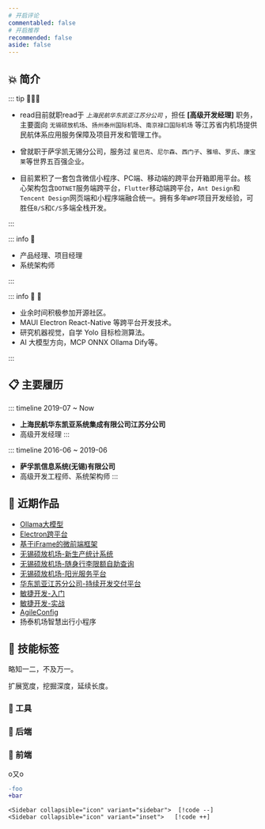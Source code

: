 ```yaml
---
# 开启评论
commentabled: false
# 开启推荐
recommended: false
aside: false
---
```


<script lang="ts" setup>
import { SuperellipseAvatar } from '@/components/SuperellipseAvatar.tsx'
import ShadowLogo from '@vp/components/ShadowLogo.vue'
import FlyingPlane from '@/components/FlyingPlane.vue'
</script>

<SuperellipseAvatar :size="80" />
<ShadowLogo />
<!-- <text class="resume-title">为你定制 发现精彩</text> -->

<PyramidLoader />

## 💥 简介 ##

::: tip 👨🏻‍💻

- read目前就职read于 *`上海民航华东凯亚江苏分公司`* ，担任 **[高级开发经理]** 职务，主要面向 `无锡硕放机场`、`扬州泰州国际机场`、`南京禄口国际机场` 等江苏省内机场提供民航体系应用服务保障及项目开发和管理工作。

- 曾就职于萨孚凯无锡分公司，服务过 `星巴克`、`尼尔森`、`西门子`、`雅培`、`罗氏`、`康宝莱`等世界五百强企业。

- 目前累积了一套包含微信小程序、PC端、移动端的跨平台开箱即用平台。核心架构包含`DOTNET`服务端跨平台，`Flutter`移动端跨平台，`Ant Design`和`Tencent Design`网页端和小程序端融合统一。拥有多年`WPF`项目开发经验，可胜任`B/S`和`C/S`多端全栈开发。

:::

::: info 🔎

- 产品经理、项目经理
- 系统架构师

:::

::: info 📌 🎯

- 业余时间积极参加开源社区。
- MAUI Electron React-Native 等跨平台开发技术。
- 研究机器视觉，自学 Yolo 目标检测算法。
- AI 大模型方向，MCP ONNX Ollama Dify等。

:::


## 📋 主要履历 ##

::: timeline 2019-07 ~ Now
- **上海民航华东凯亚系统集成有限公司江苏分公司**
- 高级开发经理
:::

::: timeline 2016-06 ~ 2019-06
- **萨孚凯信息系统(无锡)有限公司**
- 高级开发工程师、系统架构师
:::

## 🥇 近期作品 ##

- [Ollama大模型](/zh-CN/manual/ollama_anythingllm.md)
- [Electron跨平台](/zh-CN/gallery/electron_app.md)
- [基于iFrame的微前端框架](/zh-CN/gallery/web_app.md)
- [无锡硕放机场-新生产统计系统](/zh-CN/gallery/maui.md)
- [无锡硕放机场-随身行李限额自助查询](/zh-CN/gallery/baggage_measurer.md)
- [无锡硕放机场-阳光服务平台](/zh-CN/gallery/sunny-land.md)
- [华东凯亚江苏分公司-持续开发交付平台](/pdfs/持续开发交付平台.pdf)
- [敏捷开发-入门](/pdfs/敏捷开发-入门.pdf)
- [敏捷开发-实战](/pdfs/敏捷开发-实战.pdf)
- [AgileConfig](/pdfs/AgileConfig.pdf)
- 扬泰机场智慧出行小程序

## 💯 技能标签 ##

略知一二，不及万一。

扩展宽度，挖掘深度，延续长度。

<!-- #### 后端技术栈

<p>
  <img src="https://img.shields.io/badge/-Spring-6DB33F?logo=Spring&logoColor=FFF" alt="Spring" style="display: inline-block;" />&nbsp;
  <img src="https://img.shields.io/badge/-Spring%20Boot-6DB33F?logo=Spring-Boot&logoColor=FFF" alt="Spring Boot" style="display: inline-block;" />&nbsp;
  <img src="https://img.shields.io/badge/-MySQL-4479A1?logo=MySQL&logoColor=FFF" alt="MySQL" style="display: inline-block;" />&nbsp;
  <img src="https://img.shields.io/badge/-MariaDB-A9A9A9?logo=MariaDB&logoColor=003545" alt="MariaDB" style="display: inline-block;" />&nbsp;
  <img src="https://img.shields.io/badge/-PostgreSQL-C0C0C0?logo=PostgreSQL&logoColor=4169E1" alt="PostgreSQL" style="display: inline-block;" />&nbsp;
  <img src="https://img.shields.io/badge/-Oracle-C0C0C0?logo=Oracle&logoColor=F80000" alt="Oracle" style="display: inline-block;" />&nbsp;
  <img src="https://img.shields.io/badge/-Microsoft%20SQL%20Server-D3D3D3?logo=Microsoft-SQL-Server&logoColor=CC2927" alt="Microsoft SQL Server" style="display: inline-block;" />&nbsp;
  <img src="https://img.shields.io/badge/-Redis-DC382D?logo=Redis&logoColor=FFF" alt="Redis" style="display: inline-block;" />&nbsp;
  <img src="https://img.shields.io/badge/-MongoDB-47A248?logo=MongoDB&logoColor=FFF" alt="MongoDB" style="display: inline-block;" />&nbsp;
  <img src="https://img.shields.io/badge/-RabbitMQ-FF6600?logo=RabbitMQ&logoColor=FFF" alt="RabbitMQ" style="display: inline-block;" />&nbsp;
  <img src="https://img.shields.io/badge/-Solr-D9411E?logo=Apache-Solr&logoColor=FFF" alt="Solr" style="display: inline-block;" />&nbsp;
  <img src="https://img.shields.io/badge/-ElasticSearch-005571?logo=ElasticSearch&logoColor=FFF" alt="ElasticSearch" style="display: inline-block;" />&nbsp;
  <img src="https://img.shields.io/badge/-Logstash-A9A9A9?logo=Logstash&logoColor=005571" alt="Logstash" style="display: inline-block;" />&nbsp;
  <img src="https://img.shields.io/badge/-Kibana-A9A9A9?logo=Kibana&logoColor=005571" alt="Kibana" style="display: inline-block;" />&nbsp;
  <img src="https://img.shields.io/badge/-Kafka-C0C0C0?logo=Apache-Kafka&logoColor=231F20" alt="Kafka" style="display: inline-block;" />&nbsp;
  <img src="https://img.shields.io/badge/-Consul-F24C53?logo=Consul&logoColor=FFF" alt="Consul" style="display: inline-block;" />&nbsp;
  <img src="https://img.shields.io/badge/-Tomcat-F8DC75?logo=Apache-Tomcat&logoColor=000" alt="Tomcat" style="display: inline-block;" />&nbsp;
  <img src="https://img.shields.io/badge/-JUnit5-25A162?logo=JUnit5&logoColor=FFF" alt="JUnit5" style="display: inline-block;" />&nbsp;
  <img src="https://img.shields.io/badge/-Liquibase-2962FF?logo=Liquibase&logoColor=FFF" alt="Liquibase" style="display: inline-block;" />&nbsp;
  <img src="https://img.shields.io/badge/-Maven-C71A36?logo=Apache-Maven&logoColor=FFF" alt="Maven" style="display: inline-block;" />&nbsp;
  <img src="https://img.shields.io/badge/-Gradle-D3D3D3?logo=Gradle&logoColor=02303A" alt="Gradle" style="display: inline-block;" />&nbsp;
  <img src="https://img.shields.io/badge/-Spring%20Security-6DB33F?logo=Spring-Security&logoColor=FFF" alt="Spring Security" style="display: inline-block;" />&nbsp;
  <img src="https://img.shields.io/badge/-Hibernate-59666C?logo=Hibernate&logoColor=FFF" alt="Hibernate" style="display: inline-block;" />&nbsp;
  <img src="https://img.shields.io/badge/-JSON-000?logo=JSON&logoColor=FFF" alt="JSON" style="display: inline-block;" />&nbsp;
  <img src="https://img.shields.io/badge/-JWT-000?logo=JSON-Web-Tokens&logoColor=FFF" alt="JWT" style="display: inline-block;" />&nbsp;
  <img src="https://img.shields.io/badge/-Java-F78C40?logo=OpenJDK&logoColor=FFF" alt="Java" style="display: inline-block;" />&nbsp;
  <img src="https://img.shields.io/badge/-Python-A9A9A9?logo=Python&logoColor=3776AB" alt="Python" style="display: inline-block;" />&nbsp;
  <img src="https://img.shields.io/badge/-Android-C0C0C0?logo=Android&logoColor=3DDC84" alt="Android" style="display: inline-block;" />&nbsp;
  <img src="https://img.shields.io/badge/-Go-DCDCDC?logo=Go&logoColor=00ADD8" alt="Go" style="display: inline-block;" />&nbsp;
  <img src="https://img.shields.io/badge/-GraphQL-FFF?logo=GraphQL&logoColor=E10098" alt="GraphQL" style="display: inline-block;" />&nbsp;
</p>

#### 前端技术栈

<p>
  <img src="https://img.shields.io/badge/-Vue3-C0C0C0?logo=Vue.js&logoColor=4FC08D" alt="Vue3" style="display: inline-block;" />&nbsp;
  <img src="https://img.shields.io/badge/-TypeScript-C0C0C0?logo=TypeScript&logoColor=3178C6" alt="TypeScript" style="display: inline-block;" />&nbsp;
  <img src="https://img.shields.io/badge/-Ant%20Design-C0C0C0?logo=Ant-Design&logoColor=0170FE" alt="Ant Design" style="display: inline-block;" />&nbsp;
  <img src="https://img.shields.io/badge/-Node.js-D3D3D3?logo=Node.js&logoColor=339933" alt="Node.js" style="display: inline-block;" />&nbsp;
  <img src="https://img.shields.io/badge/-Vite-D3D3D3?logo=Vite&logoColor=646CFF" alt="Vite" style="display: inline-block;" />&nbsp;
  <img src="https://img.shields.io/badge/-Webpack-D3D3D3?logo=Webpack&logoColor=8DD6F9" alt="Webpack" style="display: inline-block;" />&nbsp;
  <img src="https://img.shields.io/badge/-NPM-C0C0C0?logo=npm&logoColor=CB3837" alt="NPM" style="display: inline-block;" />&nbsp;
  <img src="https://img.shields.io/badge/-Axios-C0C0C0?logo=Axios&logoColor=5A29E4" alt="Axios" style="display: inline-block;" />&nbsp;
  <img src="https://img.shields.io/badge/-ESLint-C0C0C0?logo=ESLint&logoColor=4B32C3" alt="ESLint" style="display: inline-block;" />&nbsp;
  <img src="https://img.shields.io/badge/-jQuery-0769AD?logo=jQuery&logoColor=FFF" alt="jQuery" style="display: inline-block;" />&nbsp;
  <img src="https://img.shields.io/badge/-Bootstrap-7952B3?logo=Bootstrap&logoColor=FFF" alt="BootStrap" style="display: inline-block;" />&nbsp;
  <img src="https://img.shields.io/badge/-ECharts-C0C0C0?logo=Apache-ECharts&logoColor=AA344D" alt="ECharts" style="display: inline-block;" />&nbsp;
  <img src="https://img.shields.io/badge/-JavaScript-A9A9A9?logo=JavaScript&logoColor=F7DF1E" alt="JavaScript" style="display: inline-block;" />&nbsp;
  <img src="https://img.shields.io/badge/-HTML5-A9A9A9?logo=HTML5&logoColor=E34F26" alt="HTML5" style="display: inline-block;" />&nbsp;
  <img src="https://img.shields.io/badge/-CSS3-A9A9A9?logo=CSS3&logoColor=1572B6" alt="CSS3" style="display: inline-block;" />&nbsp;
  <img src="https://img.shields.io/badge/-Tailwind%20CSS-FFF?logo=Tailwind-CSS&logoColor=06B6D4" alt="Tailwind CSS" style="display: inline-block;" />&nbsp;
  <img src="https://img.shields.io/badge/-Less-D3D3D3?logo=Less&logoColor=1D365D" alt="Less" style="display: inline-block;" />&nbsp;
</p>

#### DevOps

<p>
  <img src="https://img.shields.io/badge/-Git-F05032?logo=Git&logoColor=FFF" alt="Git" style="display: inline-block;" />&nbsp;
  <img src="https://img.shields.io/badge/-GitHub-181717?logo=GitHub&logoColor=FFF" alt="GitHub" style="display: inline-block;" />&nbsp;
  <img src="https://img.shields.io/badge/-Gitee-C71D23?logo=Gitee&logoColor=FFF" alt="Gitee" style="display: inline-block;" />&nbsp;
  <img src="https://img.shields.io/badge/-GitLab-FC6D26?logo=GitLab&logoColor=FFF" alt="gitlab" style="display: inline-block;" />&nbsp;
  <img src="https://img.shields.io/badge/-GitHub%20Actions-2088FF?logo=GitHub-Actions&logoColor=FFF" alt="GitHub Actions" style="display: inline-block;" />&nbsp;
  <img src="https://img.shields.io/badge/-Jenkins-D24939?logo=Jenkins&logoColor=000" alt="Jenkins" style="display: inline-block;" />&nbsp;
  <img src="https://img.shields.io/badge/-SonarQube-A9A9A9?logo=SonarQube&logoColor=4E9BCD" alt="SonarQube" style="display: inline-block;" />&nbsp;
  <img src="https://img.shields.io/badge/-Docker-2496ED?logo=Docker&logoColor=FFF" alt="Docker" style="display: inline-block;" />&nbsp;
  <img src="https://img.shields.io/badge/-Harbor-FFF?logo=Harbor&logoColor=60B932" alt="Harbor" style="display: inline-block;" />&nbsp;
  <img src="https://img.shields.io/badge/-Kubernetes-326CE5?logo=Kubernetes&logoColor=FFF" alt="Kubernetes" style="display: inline-block;" />&nbsp;
  <img src="https://img.shields.io/badge/-CentOS-262577?logo=CentOS&logoColor=FFF" alt="CentOS" style="display: inline-block;" />&nbsp;
  <img src="https://img.shields.io/badge/-Ubuntu-E95420?logo=Ubuntu&logoColor=FFF" alt="Ubuntu" style="display: inline-block;" />&nbsp;
</p>

#### 运维技术栈

<p>
  <img src="https://img.shields.io/badge/-阿里云-FF6A00?logo=Alibaba-Cloud&logoColor=FFF" alt="阿里云" style="display: inline-block;" />&nbsp;
  <img src="https://img.shields.io/badge/-Nginx-009639?logo=Nginx&logoColor=FFF" alt="Nginx" style="display: inline-block;" />&nbsp;
  <img src="https://img.shields.io/badge/-VMware-607078?logo=VMware&logoColor=FFF" alt="VMware" style="display: inline-block;" />&nbsp;
  <img src="https://img.shields.io/badge/-Prometheus-C0C0C0?logo=Prometheus&logoColor=E6522C" alt="Prometheus" style="display: inline-block;" />&nbsp;
  <img src="https://img.shields.io/badge/-Grafana-DCDCDC?logo=Grafana&logoColor=F46800" alt="Grafana" style="display: inline-block;" />&nbsp;
  <img src="https://img.shields.io/badge/-Ansible-FFF?logo=Ansible&logoColor=EE0000" alt="Ansible" style="display: inline-block;" />&nbsp;
  <img src="https://img.shields.io/badge/-Lua-FFF?&logo=Lua&logoColor=2C2D72" alt="Lua" style="display: inline-block;" />&nbsp;
</p>

#### 测试技术栈

<p>
  <img src="https://img.shields.io/badge/-Postman-FF6C37?logo=Postman&logoColor=FFF" alt="Postman" style="display: inline-block;" />&nbsp;
  <img src="https://img.shields.io/badge/-JMeter-D3D3D3?logo=Apache-JMeter&logoColor=D22128" alt="JMeter" style="display: inline-block;" />&nbsp;
</p>

#### 开发工具

<p>
  <img src="https://img.shields.io/badge/-Intellij%20IDEA-000?logo=Intellij-IDEA&logoColor=FFF" alt="Intellij IDEA" style="display: inline-block;" />&nbsp;
  <img src="https://img.shields.io/badge/-Eclipse-2C2255?logo=Eclipse&logoColor=FFF" alt="Eclipse" style="display: inline-block;" />&nbsp;
  <img src="https://img.shields.io/badge/-WebStorm-000?logo=WebStorm&logoColor=FFF" alt="WebStorm" style="display: inline-block;" />&nbsp;
  <img src="https://img.shields.io/badge/-PyCharm-C0C0C0?logo=PyCharm&logoColor=000" alt="PyCharm" style="display: inline-block;" />&nbsp;
  <img src="https://img.shields.io/badge/-Android%20Studio-C0C0C0?logo=Android-Studio&logoColor=3DDC84" alt="Android Studio" style="display: inline-block;" />&nbsp;
  <img src="https://img.shields.io/badge/-VSCode-C0C0C0?logo=Visual-Studio-Code&logoColor=007ACC" alt="VSCode" style="display: inline-block;" />&nbsp;
</p>

#### 其他

<p>
  <img src="https://img.shields.io/badge/-Markdown-000?logo=Markdown&logoColor=FFF" alt="Markdown" style="display: inline-block;" />&nbsp;
  <img src="https://img.shields.io/badge/-WordPress-21759B?logo=WordPress&logoColor=FFF" alt="WordPress" style="display: inline-block;" />&nbsp;
  <img src="https://img.shields.io/badge/-GitHub%20Pages-222?logo=GitHub-Pages&logoColor=FFF" alt="GitHub Pages" style="display: inline-block;" />&nbsp;
  <img src="https://img.shields.io/badge/-Adobe%20Photoshop-A9A9A9?logo=Adobe-Photoshop&logoColor=31A8FF" alt="Adobe Photoshop" style="display: inline-block;" />&nbsp;
</p>
 -->

### 🧮 工具 ###

<div class="flex flex-wrap gap-2">

<m-icon icon="logos:centos-icon" :width="96" :height="96" />
<m-icon icon="logos:docker-icon" :width="96" :height="96" />
<m-icon icon="logos:docker" :width="96" :height="96" />
<m-icon icon="logos:kubernetes" :width="96" :height="96" />
<m-icon icon="logos:letsencrypt" :width="96" :height="96" />
<m-icon icon="logos:microsoft-windows" :width="96" :height="96" />
<m-icon icon="logos:rabbitmq" :width="96" :height="96" />
<m-icon icon="logos:stackoverflow" :width="96" :height="96" />
<m-icon icon="logos:logos-mono" :width="96" :height="96" />
<m-icon icon="logos:grafana" :width="96" :height="96" />
<m-icon icon="logos:gravatar" :width="96" :height="96" />
<m-icon icon="logos:gradle" :width="96" :height="96" />
<m-icon icon="logos:postman" :width="96" :height="96" />
<m-icon icon="logos:jenkins" :width="96" :height="96" />
<m-icon icon="logos:github-octocat" :width="96" :height="96" />
<m-icon icon="logos:gitlab" :width="96" :height="96" />
<m-icon icon="logos:git" :width="96" :height="96" />
<m-icon icon="logos:github-actions" :width="96" :height="96" />

</div>

### 🌸 后端 ###

<div class="flex flex-wrap gap-2">

<m-icon icon="logos:bash" :width="96" :height="96" />
<m-icon icon="logos:bing" :width="96" :height="96" />
<m-icon icon="logos:c-sharp" :width="96" :height="96" />
<m-icon icon="logos:codeigniter-icon" :width="96" :height="96" />
<m-icon icon="logos:editorconfig" :width="96" :height="96" />
<m-icon icon="logos:kotlin" :width="96" :height="96" />
<m-icon icon="logos:markdown" :width="96" :height="96" />
<m-icon icon="logos:lua" :width="96" :height="96" />
<m-icon icon="logos:mariadb" :width="96" :height="96" />
<m-icon icon="logos:microsoft" :width="96" :height="96" />
<m-icon icon="logos:microsoft-onedrive" :width="96" :height="96" />
<m-icon icon="logos:mongodb" :width="96" :height="96" />
<m-icon icon="logos:mysql" :width="96" :height="96" />
<m-icon icon="logos:nginx" :width="96" :height="96" />
<m-icon icon="logos:nodejs" :width="96" :height="96" />
<m-icon icon="logos:npm" :width="96" :height="96" />
<m-icon icon="logos:oracle" :width="96" :height="96" />
<m-icon icon="logos:python" :width="96" :height="96" />
<m-icon icon="logos:redis" :width="96" :height="96" />
<m-icon icon="logos:sqlite" :width="96" :height="96" />
<m-icon icon="logos:visual-studio" :width="96" :height="96" />
<m-icon icon="logos:visual-studio-code" :width="96" :height="96" />

</div>

### 🌸 前端 ###

<div class="flex flex-wrap gap-2">

<m-icon icon="logos:ant-design" :width="96" :height="96" />
<m-icon icon="logos:angular-icon" :width="96" :height="96" />
<m-icon icon="logos:axios" :width="96" :height="96" />
<m-icon icon="logos:babel" :width="96" :height="96" />
<m-icon icon="logos:bootstrap" :width="96" :height="96" />
<m-icon icon="logos:chrome" :width="96" :height="96" />
<m-icon icon="logos:css-3" :width="96" :height="96" />
<m-icon icon="logos:dojo-toolkit" :width="96" :height="96" />
<m-icon icon="logos:element" :width="96" :height="96" />
<m-icon icon="logos:electron" :width="96" :height="96" />
<m-icon icon="logos:flutter" :width="96" :height="96" />
<m-icon icon="logos:html-5" :width="96" :height="96" />
<m-icon icon="logos:mdn" :width="96" :height="96" />
<m-icon icon="logos:hugo" :width="96" :height="96" />
<m-icon icon="logos:ionic" :width="96" :height="96" />
<m-icon icon="logos:jquery" :width="96" :height="96" />
<m-icon icon="logos:jquery-mobile" :width="96" :height="96" />
<m-icon icon="logos:less" :width="96" :height="96" />
<m-icon icon="logos:pinia" :width="96" :height="96" />
<m-icon icon="logos:react" :width="96" :height="96" />
<m-icon icon="logos:tailwindcss" :width="96" :height="96" />
<m-icon icon="logos:tsnode" :width="96" :height="96" />
<m-icon icon="logos:typescript" :width="96" :height="96" />
<m-icon icon="logos:vitejs" :width="96" :height="96" />
<m-icon icon="logos:vue" :width="96" :height="96" />

</div>


o又o

```diff
-foo
+bar
```

```text
<Sidebar collapsible="icon" variant="sidebar">  [!code --]
<Sidebar collapsible="icon" variant="inset">   [!code ++]
```
